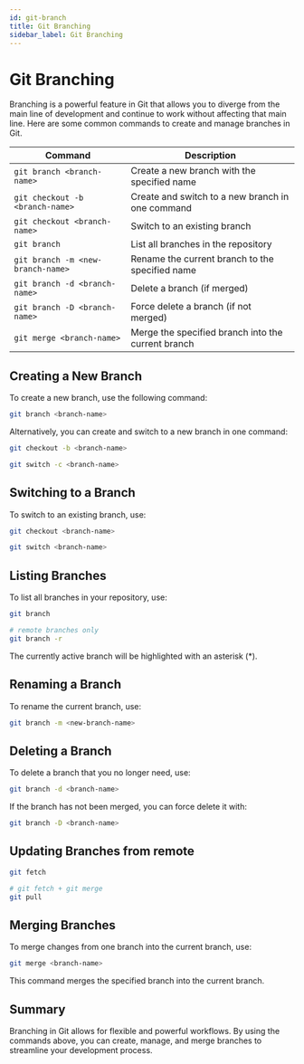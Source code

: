 ```yaml
---
id: git-branch
title: Git Branching
sidebar_label: Git Branching
---
```



# Git Branching

Branching is a powerful feature in Git that allows you to diverge from the main line of development and continue to work without affecting that main line. Here are some common commands to create and manage branches in Git.

| Command                                   | Description                                            |
|-------------------------------------------|--------------------------------------------------------|
| `git branch <branch-name>`                | Create a new branch with the specified name            |
| `git checkout -b <branch-name>`           | Create and switch to a new branch in one command       |
| `git checkout <branch-name>`              | Switch to an existing branch                           |
| `git branch`                              | List all branches in the repository                    |
| `git branch -m <new-branch-name>`         | Rename the current branch to the specified name        |
| `git branch -d <branch-name>`             | Delete a branch (if merged)                            |
| `git branch -D <branch-name>`             | Force delete a branch (if not merged)                  |
| `git merge <branch-name>`                 | Merge the specified branch into the current branch     |


## Creating a New Branch

To create a new branch, use the following command:

```bash
git branch <branch-name>
```

Alternatively, you can create and switch to a new branch in one command:

```bash
git checkout -b <branch-name>

git switch -c <branch-name>
```

## Switching to a Branch

To switch to an existing branch, use:

```bash
git checkout <branch-name>

git switch <branch-name>
```


## Listing Branches

To list all branches in your repository, use:

```bash
git branch

# remote branches only
git branch -r
```

The currently active branch will be highlighted with an asterisk (*).

## Renaming a Branch

To rename the current branch, use:

```bash
git branch -m <new-branch-name>
```

## Deleting a Branch

To delete a branch that you no longer need, use:

```bash
git branch -d <branch-name>
```

If the branch has not been merged, you can force delete it with:

```bash
git branch -D <branch-name>
```

## Updating Branches from remote

```bash
git fetch

# git fetch + git merge
git pull
```

## Merging Branches

To merge changes from one branch into the current branch, use:

```bash
git merge <branch-name>
```

This command merges the specified branch into the current branch.



## Summary

Branching in Git allows for flexible and powerful workflows. By using the commands above, you can create, manage, and merge branches to streamline your development process.


